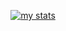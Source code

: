 <a href="https://bit.ly/3jwJpEd">
<p align="center">
  <img src="https://github-readme-stats.vercel.app/api?username=AdityaInfinite&show_icons=true&count_private=true&hide_border=true&hide=stars&custom_title=My%20Github%20Stats&bg_color=0D1117&text_color=2085FF&icon_color=D29AC3&title_color=D29AC3" alt="my stats">
</p>
  </a>
